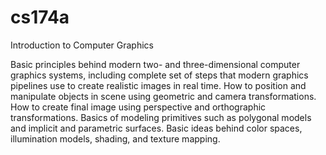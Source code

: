 # cs174a 
Introduction to Computer Graphics

Basic principles behind modern two- and three-dimensional computer graphics systems, including complete set of steps that modern graphics pipelines use to create realistic images in real time. How to position and manipulate objects in scene using geometric and camera transformations. How to create final image using perspective and orthographic transformations. Basics of modeling primitives such as polygonal models and implicit and parametric surfaces. Basic ideas behind color spaces, illumination models, shading, and texture mapping.
